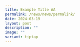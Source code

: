 ```yaml
---
title: Example Title AA
permalink: /news/news/permalink/
date: 2024-03-19
layout: post
description: ""
image: ""
variant: tiptap
---
```

